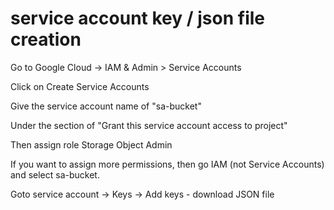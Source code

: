 
# service account key / json file creation

Go to Google Cloud -> IAM & Admin > Service Accounts

Click on Create Service Accounts

Give the service account name of "sa-bucket" 

Under the section of "Grant this service account access to project"

Then assign role Storage Object Admin
 
If you want to assign more permissions, then go IAM (not Service Accounts) and select sa-bucket.

Goto service account -> Keys -> Add keys - download JSON file
